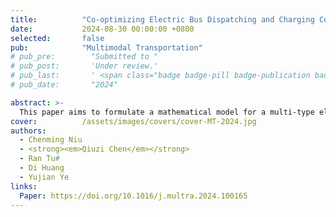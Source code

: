 ```yaml
---
title:          "Co-optimizing Electric Bus Dispatching and Charging Considering Limited Resources and Battery Degradation"
date:           2024-08-30 00:00:00 +0800
selected:       false
pub:            "Multimodal Transportation"
# pub_pre:        "Submitted to "
# pub_post:       'Under review.'
# pub_last:       ' <span class="badge badge-pill badge-publication badge-success">Spotlight</span>'
# pub_date:       "2024"

abstract: >-
  This paper aims to formulate a mathematical model for a multi-type electric bus scheduling problem to determine the optimal fleet composition, bus-to-trip assignment, and partial charging schedule, where the battery degradation, nonlinear charging, and the constraint of charging station capacity are considered. A time-expanded network is proposed to represent the bus-to-trip assignment and partial charging. An adaptive large neighborhood search algorithm is designed to solve the problem. Using a multi-line bus network in Nanjing as the case, empirical operational data is used to generate monthly timetable samples to simulate the uncertainty of trip travel time and energy consumption. The result shows that the charging station capacity can be reduced from 20 (real-world case) to 12, considering the cost-effectiveness and robustness of the bus system. The result of this study also provides suggestions on the charging duration choices and the starting state-of-charge for different periods of the day. In peak and off-peak hours, 20-30-minute charging is recommended for electric buses with state-of-charge lower than 30 %, and 10-minute charging is more recommended when the state-of-charge of the electric bus is between 30 % and 70 %.
cover:          /assets/images/covers/cover-MT-2024.jpg
authors:
  - Chenming Niu
  - <strong><em>Qiuzi Chen</em></strong>
  - Ran Tu#
  - Di Huang
  - Yujian Ye
links:
  Paper: https://doi.org/10.1016/j.multra.2024.100165
---
```

